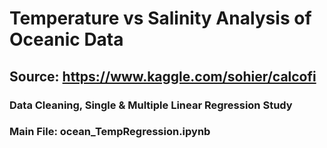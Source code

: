 # Temperature vs Salinity Analysis of Oceanic Data
## Source: https://www.kaggle.com/sohier/calcofi
### Data Cleaning, Single & Multiple Linear Regression Study
### Main File: ocean_TempRegression.ipynb
